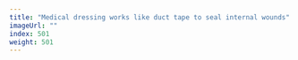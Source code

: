 ```yaml
---
title: "Medical dressing works like duct tape to seal internal wounds"
imageUrl: ""
index: 501
weight: 501
---
```


